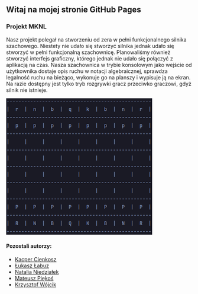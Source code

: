 ## Witaj na mojej stronie GitHub Pages

### Projekt MKNL
Nasz projekt polegał na stworzeniu od zera w pełni funkcjonalnego silnika szachowego. Niestety nie udało się stworzyć silnika jednak udało się stworzyć w pełni funkcjonalną szachownicę. Planowaliśmy również stworzyć interfejs graficzny, którego jednak nie udało się połączyć z aplikacją na czas. Nasza szachownica w trybie konsolowym jako wejście od użytkownika dostaje opis ruchu w notacji algebraicznej, sprawdza legalność ruchu na bieżąco, wykonuje go na planszy i wypisuje ją na ekran. Na razie dostępny jest tylko tryb rozgrywki gracz przeciwko graczowi, gdyż silnik nie istnieje.

<p align="center">

![Image of a console](/Console1.png)

</p>

#### Pozostali autorzy:
* [Kacper Cienkosz](https://kacienk.github.io/)
* [Łukasz Łabuz](https://luklabuz.github.io/)
* [Natalia Niedziałek](https://natiniedzialek.github.io/)
* [Mateusz Piękoś](https://matpiekos.github.io/)
* [Krzysztof Wójcik](https://hoshiharahikari.github.io/)

